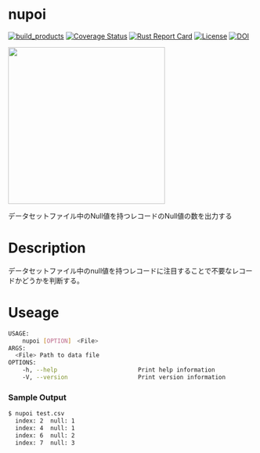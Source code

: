 # nupoi

[![build_products](https://github.com/dangishokouta/nupoi/actions/workflows/build.yaml/badge.svg)](https://github.com/dangishokouta/nupoi/actions/workflows/build.yaml)
[![Coverage Status](https://coveralls.io/repos/github/dangishokouta/nupoi/badge.svg)](https://coveralls.io/github/dangishokouta/nupoi)
[![Rust Report Card](https://rust-reportcard.xuri.me/badge/github.com/dangishokouta/nupoi)](https://rust-reportcard.xuri.me/report/github.com/dangishokouta/nupoi)
[![License](https://img.shields.io/badge/License-MIT-green)](https://github.com/dangishokouta/nupoi/blob/main/LICENSE)
[![DOI](https://zenodo.org/badge/483072806.svg)](https://zenodo.org/badge/latestdoi/483072806)


<img src="https://user-images.githubusercontent.com/90143019/165062158-0bee35a4-c7b8-4797-8568-5b3570137c4f.png" width="320px">

データセットファイル中のNull値を持つレコードのNull値の数を出力する

# Description
データセットファイル中のnull値を持つレコードに注目することで不要なレコードかどうかを判断する。

# Useage
```sh
USAGE:
    nupoi [OPTION]　<File>
ARGS:
  <File> Path to data file
OPTIONS:
    -h, --help                       Print help information
    -V, --version                    Print version information
```
### Sample Output
```sh
$ nupoi test.csv
  index: 2  null: 1
  index: 4  null: 1
  index: 6  null: 2
  index: 7  null: 3
      
```
